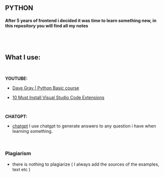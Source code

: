 ## PYTHON

#### After 5 years of frontend i decided it was time to learn something new, in this repository you will find all my notes

<br>
<br>

## What I use:

<br>

**YOUTUBE:**

- [Dave Gray | Python Basic course](https://www.youtube.com/playlist?list=PL0Zuz27SZ-6MQri81d012LwP5jvFZ_scc)

- [10 Must Install Visual Studio Code Extensions](https://youtu.be/bJN1P07_lLo?feature=shared)

<br>

**CHATGPT:**

- [chatgpt](https://chatgpt.com/)
  I use chatgpt to generate answers to any question i have when learning something.

<br>

### Plagiarism

- there is nothing to plagiarize ( I always add the sources of the examples, text etc )
